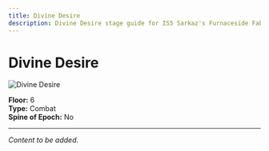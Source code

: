 ```yaml
---
title: Divine Desire
description: Divine Desire stage guide for IS5 Sarkaz's Furnaceside Fables
---
```


# Divine Desire

<img src="/stages/divine-desire.png" alt="Divine Desire" />

**Floor:** 6  
**Type:** Combat  
**Spine of Epoch:** No  

---

*Content to be added.*
